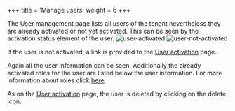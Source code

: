 +++
title = 'Manage users'
weight = 6
+++

The User management page lists all users of the tenant nevertheless they are already activated or not yet activated. This can be seen by the activation status element of the user.
![user-activated](/user-activated.png) ![user-not-activated](/user-not-activated.png)

If the user is not activated, a link is provided to the [User activation](/activateUsers) page.

Again all the user information can be seen. Additionally the already activated roles for the user are listed below the user information. For more information about roles click [here](/assignRoles).

As on the [User activation](/activateUsers) page, the user is deleted by clicking on the delete icon.